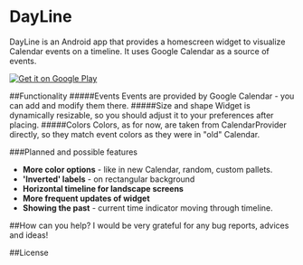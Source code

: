 # DayLine
DayLine is an Android app that provides a homescreen widget to visualize Calendar events on a timeline.
It uses Google Calendar as a source of events.

<a href="https://play.google.com/store/apps/details?id=com.ineptus.dayline">
  <img alt="Get it on Google Play"
       src="https://developer.android.com/images/brand/en_generic_rgb_wo_45.png" />
</a>


##Functionality
#####Events
Events are provided by Google Calendar - you can add and modify them there.
#####Size and shape
Widget is dynamically resizable, so you should adjust it to your preferences after placing.
#####Colors
Colors, as for now, are taken from CalendarProvider directly, so they match event colors as they were in "old" Calendar.

###Planned and possible features

* **More color options** - like in new Calendar, random, custom pallets.
* **'Inverted' labels** - on rectangular background
* **Horizontal timeline for landscape screens**
* **More frequent updates of widget**
* **Showing the past** - current time indicator moving through timeline.

##How can you help?
I would be very grateful for any bug reports, advices and ideas!

##License
